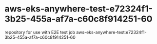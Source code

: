 # aws-eks-anywhere-test-e72324f1-3b25-455a-af7a-c60c8f914251-60
repository for use with E2E test job aws-eks-anywhere-test:e72324f1-3b25-455a-af7a-c60c8f914251-60
